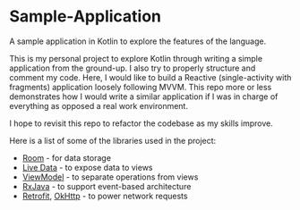 # Sample-Application
A sample application in Kotlin to explore the features of the language.

This is my personal project to explore Kotlin through writing a simple application from the ground-up. 
I also try to properly structure and comment my code. Here, I would like to build a Reactive (single-activity with fragments) application loosely following MVVM.
This repo more or less demonstrates how I would write a similar application if I was in charge of everything as opposed a real work environment.

I hope to revisit this repo to refactor the codebase as my skills improve.

Here is a list of some of the libraries used in the project: 
* [Room](https://developer.android.com/topic/libraries/architecture/room.html) - for data storage
* [Live Data](https://developer.android.com/topic/libraries/architecture/livedata.html) - to expose data to views
* [ViewModel](https://developer.android.com/topic/libraries/architecture/viewmodel.html) - to separate operations from views
* [RxJava](https://github.com/ReactiveX/RxJava) - to support event-based architecture
* [Retrofit](http://square.github.io/retrofit/), [OkHttp](http://square.github.io/okhttp/) - to power network requests

